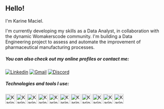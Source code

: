 ## Hello!

I'm Karine Maciel.

I'm currently developing my skills as a Data Analyst, in collaboration with the dynamic Womakerscode community. I'm building a Data Engineering project to assess and automate the improvement of pharmaceutical manufacturing processes.

##### You can also check out my online profiles or contact me:

[![Linkedin](https://img.shields.io/badge/LinkedIn-0077B5?style=for-the-badge&logo=linkedin&logoColor=white)](https://www.linkedin.com/in/karine-maciel-04081134/)
[![Gmail](https://img.shields.io/badge/Gmail-D14836?style=for-the-badge&logo=gmail&logoColor=white)](karinemdles@gmail.com)
[![Discord](https://img.shields.io/badge/Discord-7289DA?style=for-the-badge&logo=discord&logoColor=white)](https://discord.com/users/1057699191977160804)


##### Technologies and tools I use: 

<div>
<img align="center" alt="Karine-html" height="30" widht="40" src="https://cdn.jsdelivr.net/gh/devicons/devicon@latest/icons/python/python-original-wordmark.svg">
<img align="center" alt="Karine-html" height="30" widht="40" src="https://cdn.jsdelivr.net/gh/devicons/devicon@latest/icons/ruby/ruby-plain-wordmark.svg">
<img align="center" alt="Karine-html" height="30" widht="40" src="https://cdn.jsdelivr.net/gh/devicons/devicon@latest/icons/ubuntu/ubuntu-original-wordmark.svg">
<img align="center" alt="Karine-html" height="30" widht="40" src="https://cdn.jsdelivr.net/gh/devicons/devicon@latest/icons/git/git-plain-wordmark.svg">
<img align="center" alt="Karine-html" height="30" widht="40" src="https://cdn.jsdelivr.net/gh/devicons/devicon@latest/icons/azure/azure-original-wordmark.svg">
<img align="center" alt="Karine-html" height="30" widht="40" src="https://cdn.jsdelivr.net/gh/devicons/devicon@latest/icons/mysql/mysql-plain-wordmark.svg">
<img align="center" alt="Karine-html" height="30" widht="40" src="https://cdn.jsdelivr.net/gh/devicons/devicon@latest/icons/pandas/pandas-plain-wordmark.svg">
<img align="center" alt="Karine-html" height="30" widht="40" src="https://cdn.jsdelivr.net/gh/devicons/devicon@latest/icons/dbeaver/dbeaver-original.svg">
<img align="center" alt="Karine-html" height="30" widht="40" src="https://cdn.jsdelivr.net/gh/devicons/devicon@latest/icons/jupyter/jupyter-original-wordmark.svg">
<img align="center" alt="Karine-html" height="30" widht="40" src="https://cdn.jsdelivr.net/gh/devicons/devicon@latest/icons/minitab/minitab-original.svg">
<img align="center" alt="Karine-html" height="30" widht="40" src="https://cdn.jsdelivr.net/gh/devicons/devicon@latest/icons/trello/trello-original-wordmark.svg">

</div>




